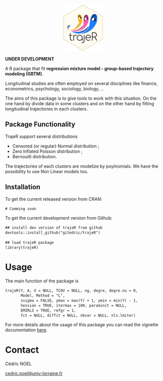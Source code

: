 <p align="center">
  <img src="inst/logo/logotrajeR.png" height="150" />
</p>


**UNDER DEVELOPMENT**

 A R package that fit **regression mixture model - group-based trajectory modeling (GBTM)**. 

Longitudinal studies are often employed on several disciplines like finance, econometrics, psychology, sociology, biology,  ...

The aims of this package is to give tools to work with this situation. On the one hand by divide data in some clusters and on the other hand by fitting longitudinal trajectories in each clusters.

## Package Functionality


TrajeR support several distributions 

- Censored (or regular) Normal distribution ;
- Zero Inflated Poisson distribution ;
- Bernouilli distribution.

The trajectories of each clusters are modelize by poylnomials. We have the possibility to use Non Linear models too.

## Installation

To get the current released version from CRAN:

```{r}
# Comming soon
```

To get the current development version from Github:


```{r}
## install dev version of trajeR from github
devtools::install_github("gitedric/trajeR")

## load trajeR package
library(trajeR)
```

# Usage
The main function of the package is 

```{r}
trajeR(Y, A, X = NULL, TCOV = NULL, ng, degre, degre.nu = 0, 
       Model, Method = "L", 
       ssigma = FALSE, ymax = max(Y) + 1, ymin = min(Y) - 1,
       hessian = TRUE, itermax = 100, paraminit = NULL, 
       EMIRLS = TRUE, refgr = 1,
       fct = NULL, diffct = NULL, nbvar = NULL, nls.lmiter)
```

For more details about the usage of this package you can read the vignette documentation  [here](/vignettes/trajeR_vignette.pdf).

# Contact

Cédric NOEL

cedric.noel@univ-lorraine.fr
